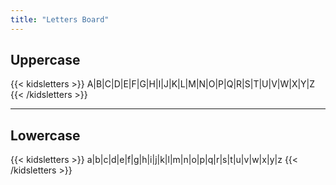 ```yaml
---
title: "Letters Board"
---
```


## Uppercase

{{< kidsletters >}}
A|B|C|D|E|F|G|H|I|J|K|L|M|N|O|P|Q|R|S|T|U|V|W|X|Y|Z
{{< /kidsletters >}}

---

## Lowercase

{{< kidsletters >}}
a|b|c|d|e|f|g|h|i|j|k|l|m|n|o|p|q|r|s|t|u|v|w|x|y|z
{{< /kidsletters >}}

